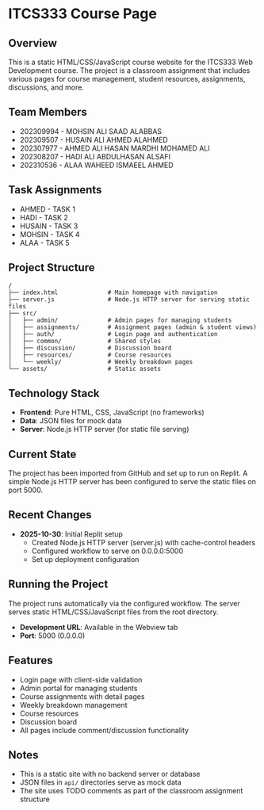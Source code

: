 # ITCS333 Course Page

## Overview
This is a static HTML/CSS/JavaScript course website for the ITCS333 Web Development course. The project is a classroom assignment that includes various pages for course management, student resources, assignments, discussions, and more.

## Team Members
- 202309994 - MOHSIN ALI SAAD ALABBAS
- 202309507 - HUSAIN ALI AHMED ALAHMED
- 202307977 - AHMED ALI HASAN MARDHI MOHAMED ALI
- 202308207 - HADI ALI ABDULHASAN ALSAFI
- 202310536 - ALAA WAHEED ISMAEEL AHMED

## Task Assignments
- AHMED - TASK 1
- HADI - TASK 2
- HUSAIN - TASK 3
- MOHSIN - TASK 4
- ALAA - TASK 5

## Project Structure
```
/
├── index.html              # Main homepage with navigation
├── server.js               # Node.js HTTP server for serving static files
├── src/
│   ├── admin/              # Admin pages for managing students
│   ├── assignments/        # Assignment pages (admin & student views)
│   ├── auth/               # Login page and authentication
│   ├── common/             # Shared styles
│   ├── discussion/         # Discussion board
│   ├── resources/          # Course resources
│   └── weekly/             # Weekly breakdown pages
└── assets/                 # Static assets
```

## Technology Stack
- **Frontend**: Pure HTML, CSS, JavaScript (no frameworks)
- **Data**: JSON files for mock data
- **Server**: Node.js HTTP server (for static file serving)

## Current State
The project has been imported from GitHub and set up to run on Replit. A simple Node.js HTTP server has been configured to serve the static files on port 5000.

## Recent Changes
- **2025-10-30**: Initial Replit setup
  - Created Node.js HTTP server (server.js) with cache-control headers
  - Configured workflow to serve on 0.0.0.0:5000
  - Set up deployment configuration

## Running the Project
The project runs automatically via the configured workflow. The server serves static HTML/CSS/JavaScript files from the root directory.

- **Development URL**: Available in the Webview tab
- **Port**: 5000 (0.0.0.0)

## Features
- Login page with client-side validation
- Admin portal for managing students
- Course assignments with detail pages
- Weekly breakdown management
- Course resources
- Discussion board
- All pages include comment/discussion functionality

## Notes
- This is a static site with no backend server or database
- JSON files in `api/` directories serve as mock data
- The site uses TODO comments as part of the classroom assignment structure
